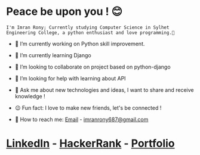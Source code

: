 # Peace be upon you ! 😊

```
I'm Imran Rony; Currently studying Computer Science in Sylhet Engineering College, a python enthusiast and love programming.👋
```

- 🔭 I’m currently working on Python skill improvement.
- 🌱 I’m currently learning Django
- 👯 I’m looking to collaborate on project based on python-django
- 🤝 I’m looking for help with learning about API
- 💬 Ask me about new technologies and ideas, I want to share and receive knowledge !
- 😉 Fun fact: I love to make new friends, let's be connected !

- 🤙 How to reach me:  [Email]() - imranrony687@gmail.com 

 # [LinkedIn](https://www.linkedin.com/in/imran-rony-02711117b/)  -  [HackerRank](https://www.hackerrank.com/Morphin)  -  [Portfolio](https://sites.google.com/view/imranrony) 

